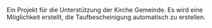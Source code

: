 Ein Projekt für die Unterstützung der Kirche Gemeinde.
Es wird eine Möglichkeit erstellt, die Taufbescheinigung automatisch zu erstellen.
